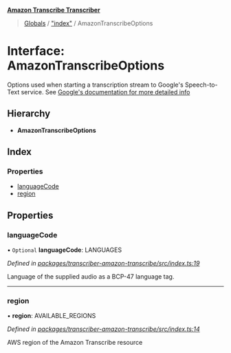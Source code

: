 **[Amazon Transcribe Transcriber](../README.md)**

> [Globals](../README.md) / ["index"](../modules/_index_.md) / AmazonTranscribeOptions

# Interface: AmazonTranscribeOptions

Options used when starting a transcription stream to Google's Speech-to-Text service. See [Google's documentation
for more detailed info](https://cloud.google.com/speech-to-text/docs/reference/rest/v1/RecognitionConfig)

## Hierarchy

* **AmazonTranscribeOptions**

## Index

### Properties

* [languageCode](_index_.amazontranscribeoptions.md#languagecode)
* [region](_index_.amazontranscribeoptions.md#region)

## Properties

### languageCode

• `Optional` **languageCode**: LANGUAGES

*Defined in [packages/transcriber-amazon-transcribe/src/index.ts:19](https://github.com/SketchingDev/ivr-tester/blob/dbcb3f7/packages/transcriber-amazon-transcribe/src/index.ts#L19)*

Language of the supplied audio as a BCP-47 language tag.

___

### region

•  **region**: AVAILABLE\_REGIONS

*Defined in [packages/transcriber-amazon-transcribe/src/index.ts:14](https://github.com/SketchingDev/ivr-tester/blob/dbcb3f7/packages/transcriber-amazon-transcribe/src/index.ts#L14)*

AWS region of the Amazon Transcribe resource
